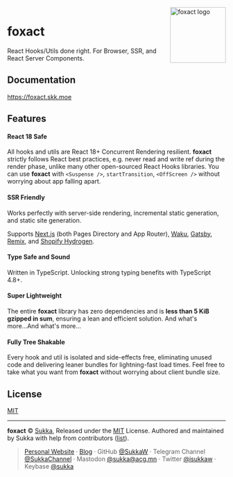 <img src="https://pic.skk.moe/gh/foxact.gif" alt="foxact logo" width="128" height="128" align="right" />

# foxact

React Hooks/Utils done right. For Browser, SSR, and React Server Components.

## Documentation

https://foxact.skk.moe

## Features

#### React 18 Safe

All hooks and utils are React 18+ Concurrent Rendering resilient. **foxact** strictly follows React best practices, e.g. never read and write ref during the render phase, unlike many other open-sourced React Hooks libraries. You can use **foxact** with `<Suspense />`, `startTransition`, `<OffScreen />` without worrying about app falling apart.

#### SSR Friendly

Works perfectly with server-side rendering, incremental static generation, and static site generation.

Supports [Next.js](https://nextjs.org) (both Pages Directory and App Router), [Waku](https://github.com/dai-shi/waku), [Gatsby](https://www.gatsbyjs.com/), [Remix](https://remix.run/), and [Shopify Hydrogen](https://hydrogen.shopify.dev/).

#### Type Safe and Sound

Written in TypeScript. Unlocking strong typing benefits with TypeScript 4.8+.

#### Super Lightweight

The entire **foxact** library has zero dependencies and is **less than 5 KiB gzipped in sum**, ensuring a lean and efficient solution. And what's more...And what's more...

#### Fully Tree Shakable

Every hook and util is isolated and side-effects free, eliminating unused code and delivering leaner bundles for lightning-fast load times. Feel free to take what you want from **foxact** without worrying about client bundle size.

## License

[MIT](./LICENSE)

----

**foxact** © [Sukka](https://github.com/SukkaW), Released under the [MIT](./LICENSE) License.
Authored and maintained by Sukka with help from contributors ([list](https://github.com/SukkaW/foxact/graphs/contributors)).

> [Personal Website](https://skk.moe) · [Blog](https://blog.skk.moe) · GitHub [@SukkaW](https://github.com/SukkaW) · Telegram Channel [@SukkaChannel](https://t.me/SukkaChannel) · Mastodon [@sukka@acg.mn](https://acg.mn/@sukka) · Twitter [@isukkaw](https://twitter.com/isukkaw) · Keybase [@sukka](https://keybase.io/sukka)
